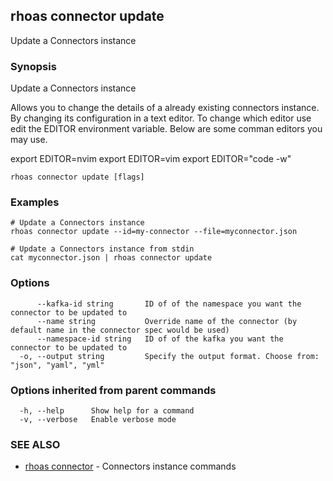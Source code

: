 ## rhoas connector update

Update a Connectors instance

### Synopsis

Update a Connectors instance

Allows you to change the details of a already existing connectors instance.
By changing its configuration in a text editor. To change which editor use
edit the EDITOR environment variable. Below are some comman editors you may
use.

export EDITOR=nvim
export EDITOR=vim
export EDITOR="code -w"


```
rhoas connector update [flags]
```

### Examples

```
# Update a Connectors instance
rhoas connector update --id=my-connector --file=myconnector.json

# Update a Connectors instance from stdin
cat myconnector.json | rhoas connector update

```

### Options

```
      --kafka-id string       ID of of the namespace you want the connector to be updated to
      --name string           Override name of the connector (by default name in the connector spec would be used)
      --namespace-id string   ID of of the kafka you want the connector to be updated to
  -o, --output string         Specify the output format. Choose from: "json", "yaml", "yml"
```

### Options inherited from parent commands

```
  -h, --help      Show help for a command
  -v, --verbose   Enable verbose mode
```

### SEE ALSO

* [rhoas connector](rhoas_connector.md)	 - Connectors instance commands

